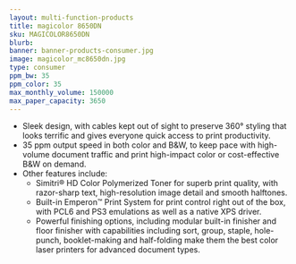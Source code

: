 ```yaml
---
layout: multi-function-products
title: magicolor 8650DN
sku: MAGICOLOR8650DN
blurb:
banner: banner-products-consumer.jpg
image: magicolor_mc8650dn.jpg
type: consumer
ppm_bw: 35
ppm_color: 35
max_monthly_volume: 150000
max_paper_capacity: 3650
---
```


* Sleek design, with cables kept out of sight to preserve 360° styling that looks terrific and gives everyone quick access to print productivity.
* 35 ppm output speed in both color and B&W, to keep pace with high-volume document traffic and print high-impact color or cost-effective B&W on demand.
* Other features include:
  * Simitri® HD Color Polymerized Toner for superb print quality, with razor-sharp text, high-resolution image detail and smooth halftones.
  * Built-in Emperon™ Print System for print control right out of the box, with PCL6 and PS3 emulations as well as a native XPS driver.
  * Powerful finishing options, including modular built-in finisher and floor finisher with capabilities including sort, group, staple, hole-punch, booklet-making and half-folding make them the best color laser printers for advanced document types.
